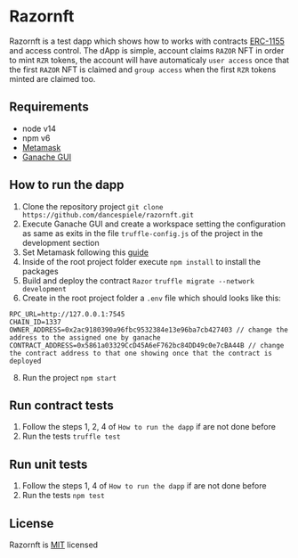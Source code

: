 # Razornft

Razornft is a test dapp which shows how to works with contracts [ERC-1155](https://eips.ethereum.org/EIPS/eip-1155) and access control. The dApp is simple, account claims `RAZOR` NFT in order to mint `RZR` tokens, the account will have automaticaly `user access` once that the first `RAZOR` NFT is claimed and `group access` when the first `RZR` tokens minted are claimed too.

## Requirements

* node v14
* npm v6
* [Metamask](https://metamask.io/)
* [Ganache GUI](https://trufflesuite.com/ganache/)

## How to run the dapp

1. Clone the repository project `git clone https://github.com/dancespiele/razornft.git`
2. Execute Ganache GUI and create a workspace setting the configuration as same as exits in the file `truffle-config.js` of the project in the development section
3. Set Metamask following this [guide](https://trufflesuite.com/docs/truffle/getting-started/truffle-with-metamask.html)
4. Inside of the root project folder execute `npm install` to install the packages
5. Build and deploy the contract `Razor` `truffle migrate --network development`
6. Create in the root project folder a `.env` file which should looks like this:

```
RPC_URL=http://127.0.0.1:7545
CHAIN_ID=1337
OWNER_ADDRESS=0x2ac9180390a96fbc9532384e13e96ba7cb427403 // change the address to the assigned one by ganache
CONTRACT_ADDRESS=0x5861a03329CcD45A6eF762bc84DD49c0e7cBA44B // change the contract address to that one showing once that the contract is deployed
```

8. Run the project `npm start`


## Run contract tests

1. Follow the steps 1, 2, 4 of `How to run the dapp` if are not done before
2. Run the tests `truffle test`

## Run unit tests

1. Follow the steps 1, 4 of `How to run the dapp` if are not done before
2. Run the tests `npm test`

## License

Razornft is [MIT](LICENSE.md) licensed